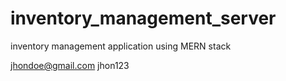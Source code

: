 # inventory_management_server
inventory management application using MERN stack


jhondoe@gmail.com
jhon123